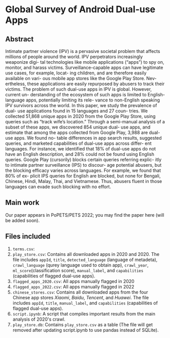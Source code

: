 # Global Survey of Android Dual-use Apps
## Abstract
Intimate partner violence (IPV) is a pervasive societal problem that affects millions of people around the world. IPV perpetrators increasingly weaponize digi- tal technologies like mobile applications (“apps”) to spy on, monitor, and harass victims. Surveillance-capable apps can have legitimate use cases, for example, locat- ing children, and are therefore easily available on vari- ous mobile app stores like the Google Play Store. Nev- ertheless, these applications are easily repurposed by abusers to track their victims. The problem of such dual-use apps in IPV is global. However, current un- derstanding of the ecosystem of such apps is limited to English-language apps, potentially limiting its rele- vance to non-English speaking IPV survivors across the world. In this paper, we study the prevalence of dual- use applications found in 15 languages and 27 coun- tries. We collected 51,868 unique apps in 2020 from the Google Play Store, using queries such as “track wife’s location.” Through a semi-manual analysis of a subset of these apps, we discovered 854 unique dual- use apps, and estimate that among the apps collected from Google Play, 3,988 are dual-use apps. We found no- table differences in app search results, suggested queries, and marketed capabilities of dual-use apps across differ- ent languages. For instance, we identified that 18% of dual-use apps do not have an English description, and 28% could not be found using English queries. Google Play (cursorily) blocks certain queries referring explic- itly to intimate partner surveillance (IPS) to discour- age potential abusers, but the blocking efficacy varies across languages. For example, we found that 80% of ex- plicit IPS queries for English are blocked, but none for Bengali, Chinese, Hindi, Malay, Thai, and Vietnamese. Thus, abusers fluent in those languages can evade such blocking with no effort.

## Main work
Our paper appears in PoPETS/PETS 2022; you may find the paper here (will be added soon). 

## Files included
1. `terms.csv`: 
2. `play_store.csv`: Contains all downloaded apps in 2020 and 2020. The file includes `appId`, `title`, `detected_language` (language of metadeta), `crawl_language` (qurey language used to obtain app), `crawl_year`, `ml_score`(classification score), `manual_label`, and `capabilities` (capabilities of flagged dual-use apps).
3. `flagged_apps_2020.csv`: All apps manually flagged in 2020
4. `flagged_apps_2022.csv`: All apps manually flagged in 2022
5. `chinese_stores.csv`: Contains all downloaded apps from the four Chinese app stores *Xiaomi*, *Baidu*, *Tencent*, and *Huawei*. The file includes `appId`, `title`, `manual_label`, and `capabilities` (capabilities of flagged dual-use apps).
6. `script.ipynb`: A script that compiles important results from the main analysis of 2020's crawl.
7. `play_store.db`: Contains `play_store.csv` as a table (The file will get removed after updating script.ipynb to use pandas instead of SQLite).

